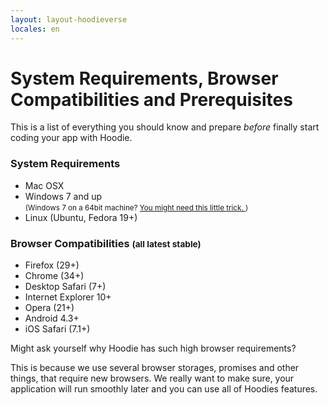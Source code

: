 ```yaml
---
layout: layout-hoodieverse
locales: en
---
```


# System Requirements, Browser Compatibilities and Prerequisites

This is a list of everything you should know and prepare *before* finally start coding your app with Hoodie. 


### System Requirements
- Mac OSX
- Windows 7 and up<br />
<small>(Windows 7 on a 64bit machine? <a href="http://faq.hood.ie/#/question/38210291" target="_blank"> You might need this little trick. </a> )</small>
- Linux (Ubuntu, Fedora 19+)


### Browser Compatibilities <small>(all latest stable)</small>

* Firefox (29+)
* Chrome (34+)
* Desktop Safari (7+)
* Internet Explorer 10+
* Opera (21+)
* Android 4.3+
* iOS Safari (7.1+)

Might ask yourself why Hoodie has such high browser requirements? 

This is because we use several browser storages, promises and other things, that require new browsers. We really want to make sure, your application will run smoothly later and you can use all of Hoodies features. 